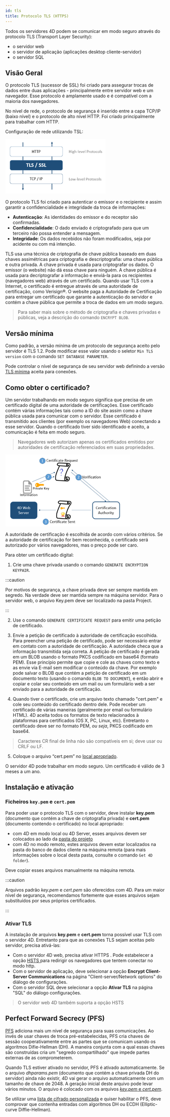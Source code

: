 ```yaml
---
id: tls
title: Protocolo TLS (HTTPS)
---
```


Todos os servidores 4D podem se comunicar em modo seguro através do protocolo TLS (Transport Layer Security):

- o servidor web
- o servidor de aplicação (aplicações desktop cliente-servidor)
- o servidor SQL

## Visão Geral

O protocolo TLS (sucessor de SSL) foi criado para assegurar trocas de dados entre duas aplicações - principalmente entre servidor web e um navegador. Esse protocolo é amplamente usado e é compatível com a maioria dos navegadores.

No nível de rede, o protocolo de segurança é inserido entre a capa TCP/IP (baixo nível) e o protocolo de alto nível HTTP. Foi criado principalmente para trabalhar com HTTP.

Configuração de rede utilizando TSL:

![](../assets/en/WebServer/tls1.png)

O protocolo TLS foi criado para autenticar o emissor e o recipiente e assim garantir a confidencialidade e integridade da troca de informações:

- **Autenticação**: As identidades do emissor e do receptor são confirmadas.
- **Confidencialidade**: O dado enviado é criptografado para que um terceiro não possa entender a mensagem.
- **Integridade**: Os dados recebidos não foram modificados, seja por acidente ou com má intenção.

TLS usa uma técnica de criptografia de chave pública baseado em duas chaves assimétricas para criptografia e descriptografia: uma chave pública e outra privada. A chave privada é usada para criptografar os dados. O emissor (o website) não dá essa chave para ninguém. A chave pública é usada para decriptografar a informação e enviá-la para os recipientes (navegadores web) através de um certificado. Quando usar TLS com a Internet, o certificado é entregue através de uma autoridade de certificação, como Verisign®. O website paga a Autoridade de Certificação para entregar um certificado que garante a autenticação do servidor e contém a chave pública que permite a troca de dados em um modo seguro.
> Para saber mais sobre o método de criptografia e chaves privadas e públicas, veja a descrição do comando `ENCRYPT BLOB`.

## Versão mínima

Como padrão, a versão mínima de um protocolo de segurança aceito pelo servidor é TLS 1.2. Pode modificar esse valor usando o seletor `Min TLS version` com o comando `SET DATABASE PARAMETER`.

Pode controlar o nível de segurança de seu servidor web definindo a versão [TLS mínima](WebServer/webServerConfig.md#minimum-tls-version) aceita para conexões.

## Como obter o certificado?

Um servidor trabalhando em modo seguro significa que precisa de um certificado digital de uma autoridade de certificações. Esse certificado contém várias informações tais como a ID do site assim como a chave pública usada para comunicar com o servidor. Esse certificado é transmitido aos clientes (por exemplo os navegadores Web) conectando a esse servidor. Quando o certificado tiver sido identificado e aceito, a comunicação é feita em modo seguro.
> Navegadores web autorizam apenas os certificados emitidos por autoridades de certificação referenciados em suas propriedades.

![](../assets/en/WebServer/tls2.png)

A autoridade de certificação é escolhida de acordo com vários critérios. Se a autoridade de certificação for bem reconhecida, o certificado será autorizado por vários navegadores, mas o preço pode ser caro.

Para obter um certificado digital:

1. Crie uma chave privada usando o comando `GENERATE ENCRYPTION KEYPAIR`.

:::caution

Por motivos de segurança, a chave privada deve ser sempre mantida em segredo. Na verdade deve ser mantida sempre na máquina servidor. Para o servidor web, o arquivo Key.pem deve ser localizado na pasta Project.

:::

2. Use o comando `GENERATE CERTIFICATE REQUEST` para emitir uma petição de certificado.

3. Envie a petição de certificado à autoridade de certificação escolhida. Para preencher uma petição de certificado, pode ser necessário entrar em contato com a autoridade de certificação. A autoridade checa que a informação transmitida seja correta. A petição de certificado é gerada em um BLOB usando o formato PKCS codificado em base64 (formato PEM). Esse princípio permite que copie e cole as chaves como texto e as envie via E-mail sem modificar o conteúdo da chave. Por exemplo pode salvar o BLOB que contém a petição de certificado em um documento texto (usando o comando `BLOB TO DOCUMENT`), e então abrir e copiar e colar seu conteúdo em um mail ou um formulário web a ser enviado para a autoridade de certificação.

4. Quando tiver o certificado, crie um arquivo texto chamado "cert.pem" e cole seu conteúdo do certificado dentro dele. Pode receber um certificado de várias maneiras (geralmente por email ou formulário HTML). 4D aceita todos os formatos de texto relacionados à plataformas para certificados (OS X, PC, Linux, etc). Entretanto o certificado deve ser no formato PEM, *ou seja*, PKCS codificado em base64.
> Caracteres CR final de linha não são compatíveis em si; deve usar ou CRLF ou LF.

5. Coloque o arquivo “cert.pem” no [local apropriado](#installation-and-activation).

O servidor 4D pode trabalhar em modo seguro. Um certificado é válido de 3 meses a um ano.

## Instalação e ativação

### Ficheiros `key.pem` e `cert.pem`

Para poder usar o protocolo TLS com o servidor, deve instalar **key.pem** (documento que contém a chave de criptografia privada) e **cert.pem** (documento contendo o certificado) no local apropriado:

- com 4D em modo local ou 4D Server, esses arquivos devem ser colocados ao lado da [pasta do projeto](Project/architecture.md#project-folder)
- com 4D no modo remoto, estes arquivos devem estar localizados na pasta do banco de dados cliente na máquina remota (para mais informações sobre o local desta pasta, consulte o comando `Get 4D folder`).

Deve copiar esses arquivos manualmente na máquina remota.

:::caution

Arquivos padrão *key.pem* e *cert.pem* são oferecidos com 4D. Para um maior nível de segurança, recomendamos fortemente que esses arquivos sejam substituídos por seus próprios certificados.

:::

### Ativar TLS

A instalação de arquivos **key.pem** e **cert.pem** torna possível usar TLS com o servidor 4D. Entretanto para que as conexões TLS sejam aceitas pelo servidor, precisa ativá-las:

- Com o servidor 4D web, precisa ativar HTTPS [](WebServer/webServerConfig.md#enable-https). Pode estabelecer a opção [HSTS ](WebServer/webServerConfig.md#enable-hsts) para redirigir os navegadores que tentem conectar no modo http.
- Com o servidor de aplicação, deve selecionar a opção **Encrypt Client-Server Communications** na página "Client-server/Network options" do diálogo de configurações.
- Com o servidor SQL deve selecionar a opção **Ativar TLS** na página "SQL" do diálogo configurações.

> O servidor web 4D também suporta a opção HSTS

## Perfect Forward Secrecy (PFS)

[PFS](https://en.wikipedia.org/wiki/Forward_secrecy) adiciona mais um nível de segurança para suas comunicações. Ao invés de usar chaves de troca pré-estabelecidas, PFS cria chaves de sessão cooperativamente entre as partes que se comunicam usando os algoritmos Difie-Hellman (DH). A maneira conjunta com a qual essas chaves são construídas cria um "segredo compartilhado" que impede partes externas de as comprometerem.

Quando TLS estiver ativado no servidor, PFS é ativado automaticamente. Se o arquivo *dhparams.pem* (documento que contém a chave privada DH do servidor) ainda não existir, 4D vai gerar o arquivo automaticamente com um tamanho de chave de  2048. A geração inicial deste arquivo pode levar vários minutos. O arquivo é colocado com  os arquivos [*key.pem* e *cert.pem*](#key-pem-and-cert-pem-files).

Se utilizar uma [lista de cifrado personalizada](WebServer/webServerConfig.md##cipher-list) e quiser habilitar o PFS, deve comprovar que contenha entradas com algoritmos DH ou ECDH (Elliptic-curve Diffie-Hellman).
